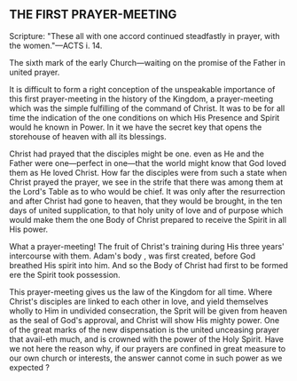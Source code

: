 ## THE FIRST PRAYER-MEETING ##

Scripture: "These all with one accord continued steadfastly in prayer, with the women."—ACTS i. 14.



The sixth mark of the early Church—waiting on the promise of the Father in united prayer.



It is difficult to form a right conception of the unspeakable importance of this first prayer-meeting in the history of the Kingdom, a prayer-meeting which was the simple fulfilling of the command of Christ. It was to be for all time the indication of the one conditions on which His Presence and Spirit would he known in Power. In it we have the secret key that opens the storehouse of heaven with all its blessings.



Christ had prayed that the disciples might be one. even as He and the Father were one—perfect in one—that the world might know that God loved them as He loved Christ. How far the disciples were from such a state when Christ prayed the prayer, we see in the strife that there was among them at the Lord's Table as to who would be chief. It was only after the resurrection and after Christ had gone to heaven, that they would be brought, in the ten days of united supplication, to that holy unity of love and of purpose which would make them the one Body of Christ prepared to receive the Spirit in all His power.



What a prayer-meeting! The fruit of Christ's training during His three years' intercourse with them. Adam's body , was first created, before God breathed His spirit into him. And so the Body of Christ had first to be formed ere the Spirit took possession.



This prayer-meeting gives us the law of the Kingdom for all time. Where Christ's disciples are linked to each other in love, and yield themselves wholly to Him in undivided consecration, the Sprit will be given from heaven as the seal of God's approval, and Christ will show His mighty power. One of the great marks of the new dispensation is the united unceasing prayer that avail-eth much, and is crowned with the power of the Holy Spirit. Have we not here the reason why, if our prayers are confined in great measure to our own church or interests, the answer cannot come in such power as we expected ?

